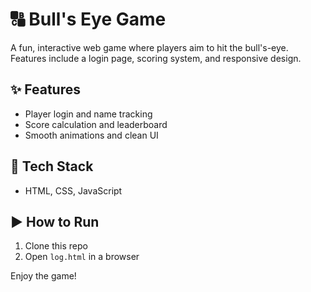 # 🔠 Bull's Eye Game

A fun, interactive web game where players aim to hit the bull's-eye. Features include a login page, scoring system, and responsive design.

## ✨ Features
- Player login and name tracking
- Score calculation and leaderboard
- Smooth animations and clean UI

## 💪 Tech Stack
- HTML, CSS, JavaScript

## ▶️ How to Run
1. Clone this repo
2. Open `log.html` in a browser

Enjoy the game!
